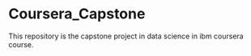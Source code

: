 # Coursera_Capstone
This repository is the capstone project in data science in ibm coursera course.
